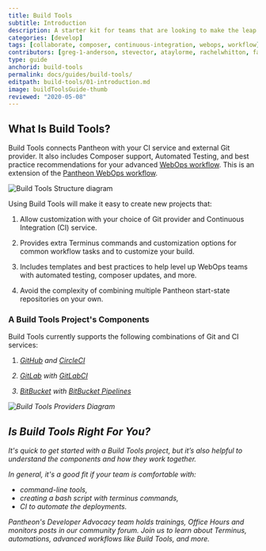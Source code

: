 ```yaml
---
title: Build Tools
subtitle: Introduction
description: A starter kit for teams that are looking to make the leap to more advanced workflows.
categories: [develop]
tags: [collaborate, composer, continuous-integration, webops, workflow]
contributors: [greg-1-anderson, stevector, ataylorme, rachelwhitton, fatimask, dgorton]
type: guide
anchorid: build-tools
permalink: docs/guides/build-tools/
editpath: build-tools/01-introduction.md
image: buildToolsGuide-thumb
reviewed: "2020-05-08"
---
```


## What Is Build Tools?

Build Tools connects Pantheon with your CI service and external Git provider. It also includes Composer support, Automated Testing, and best practice recommendations for your advanced [WebOps workflow](https://pantheon.io/webops). This is an extension of the [Pantheon WebOps workflow](/pantheon-workflow).

![Build Tools Structure diagram ](../../../images/pr-workflow/build-tools-structure-diagram.png)

Using Build Tools will make it easy to create new projects that:

1. Allow customization with your choice of Git provider and Continuous Integration (CI) service.

1. Provides extra Terminus commands and customization options for common workflow tasks and to customize your build.

1. Includes templates and best practices to help level up WebOps teams with automated testing, composer updates, and more.

1. Avoid the complexity of combining multiple Pantheon start-state repositories on your own.

### A Build Tools Project's Components

Build Tools currently supports the following combinations of Git and CI services:

1. [<em class="fa fa-github" /> GitHub](https://github.com) and [CircleCI](https://circleci.com/)

1. [<em class="fa fa-gitlab" /> GitLab](https://about.gitlab.com) with [GitLabCI](https://about.gitlab.com/product/continuous-integration/)

1. [<em class="fa fa-bitbucket" /> BitBucket](https://bitbucket.org/product/) with [BitBucket Pipelines](https://bitbucket.org/product/features/pipelines)

![Build Tools Providers Diagram](../../../images/pr-workflow/build-tools-provider-diagram.png)

## Is Build Tools Right For You?

It's quick to get started with a Build Tools project, but it’s also helpful to understand the components and how they work together.

In general, it's a good fit if your team is comfortable with:

- command-line tools,
- creating a bash script with terminus commands,
- CI to automate the deployments.

<Enablement title="Developer Resources" link="https://pantheon.io/learn-pantheon">

Pantheon's Developer Advocacy team holds trainings, Office Hours and monitors posts in our community forum. Join us to learn about Terminus, automations, advanced workflows like Build Tools, and more.

</Enablement>

<Accordion title="Build Tools Changelog" id="changelog" icon="newspaper">

<BuildToolsChangelog />

</Accordion>
